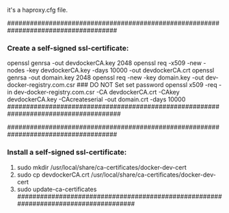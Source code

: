 it's a haproxy.cfg file.

#####################################################################################
### Create a self-signed ssl-certificate:
openssl genrsa -out devdockerCA.key 2048
openssl req -x509 -new -nodes -key devdockerCA.key -days 10000 -out devdockerCA.crt
openssl genrsa -out domain.key 2048
openssl req -new -key domain.key -out dev-docker-registry.com.csr	###	DO NOT Set set password
openssl x509 -req -in dev-docker-registry.com.csr -CA devdockerCA.crt -CAkey devdockerCA.key -CAcreateserial -out domain.crt -days 10000
######################################################################################


#####################################################################################
### Install a self-signed ssl-certificate:
1) 	sudo mkdir /usr/local/share/ca-certificates/docker-dev-cert
2) 	sudo cp devdockerCA.crt /usr/local/share/ca-certificates/docker-dev-cert
3) 	sudo update-ca-certificates
#####################################################################################

